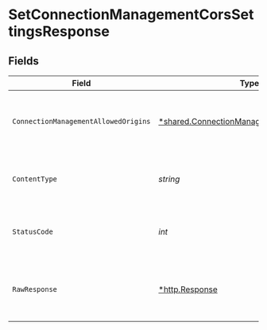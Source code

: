 # SetConnectionManagementCorsSettingsResponse


## Fields

| Field                                                                                                          | Type                                                                                                           | Required                                                                                                       | Description                                                                                                    | Example                                                                                                        |
| -------------------------------------------------------------------------------------------------------------- | -------------------------------------------------------------------------------------------------------------- | -------------------------------------------------------------------------------------------------------------- | -------------------------------------------------------------------------------------------------------------- | -------------------------------------------------------------------------------------------------------------- |
| `ConnectionManagementAllowedOrigins`                                                                           | [*shared.ConnectionManagementAllowedOrigins](../../../pkg/models/shared/connectionmanagementallowedorigins.md) | :heavy_minus_sign:                                                                                             | Success                                                                                                        | {<br/>"allowedOrigins": [<br/>"https://www.bank-of-dave.com"<br/>]<br/>}                                       |
| `ContentType`                                                                                                  | *string*                                                                                                       | :heavy_check_mark:                                                                                             | HTTP response content type for this operation                                                                  |                                                                                                                |
| `StatusCode`                                                                                                   | *int*                                                                                                          | :heavy_check_mark:                                                                                             | HTTP response status code for this operation                                                                   |                                                                                                                |
| `RawResponse`                                                                                                  | [*http.Response](https://pkg.go.dev/net/http#Response)                                                         | :heavy_check_mark:                                                                                             | Raw HTTP response; suitable for custom response parsing                                                        |                                                                                                                |